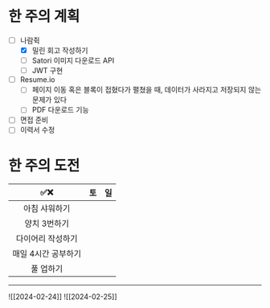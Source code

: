 # 한 주의 계획
- [ ] 나람쥑
	- [x] 밀린 회고 작성하기
	- [ ] Satori 이미지 다운로드 API
	- [ ] JWT 구현
- [ ] Resume.io
	- [ ] 페이지 이동 혹은 블록이 접혔다가 펼쳤을 때, 데이터가 사라지고 저장되지 않는 문제가 있다
	- [ ] PDF 다운로드 기능
- [ ] 면접 준비
- [ ] 이력서 수정

# 한 주의 도전
| ✅❌ | 토 | 일 |
| :--: | :--: | :--: |
| 아침 샤워하기 |  |  |
| 양치 3번하기 |  |  |
| 다이어리 작성하기 |  |  |
| 매일 4시간 공부하기 |  |  |
| 풀 업하기 |  |  |

---
![[2024-02-24]]
![[2024-02-25]]